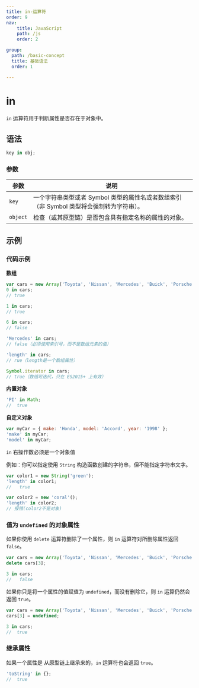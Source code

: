 ```yaml
---
title: in-运算符
order: 9
nav:
    title: JavaScript
    path: /js
    order: 2

group:
  path: /basic-concept
  title: 基础语法
  order: 1

---
```



# in

`in` 运算符用于判断属性是否存在于对象中。

## 语法

```js
key in obj;
```

### 参数

| 参数     | 说明                                                                                     |
| -------- | ---------------------------------------------------------------------------------------- |
| `key`    | 一个字符串类型或者 Symbol 类型的属性名或者数组索引（非 Symbol 类型将会强制转为字符串）。 |
| `object` | 检查（或其原型链）是否包含具有指定名称的属性的对象。                                     |

## 示例

### 代码示例

**数组**

```js
var cars = new Array('Toyota', 'Nissan', 'Mercedes', 'Buick', 'Porsche');
0 in cars;
// true

1 in cars;
// true

6 in cars;
// false

'Mercedes' in cars;
// false（必须使用索引号，而不是数组元素的值）

'length' in cars;
// rue（length是一个数组属性）

Symbol.iterator in cars;
// true（数组可迭代，只在 ES2015+ 上有效）
```

**内置对象**

```js
'PI' in Math;
//  true
```

**自定义对象**

```js
var myCar = { make: 'Honda', model: 'Accord', year: '1998' };
'make' in myCar;
'model' in myCar;
```

`in` 右操作数必须是一个对象值

例如：你可以指定使用 `String` 构造函数创建的字符串，但不能指定字符串文字。

```js
var color1 = new String('green');
'length' in color1;
//   true

var color2 = new 'coral'();
'length' in color2;
// 报错(color2不是对象)
```

### 值为 `undefined` 的对象属性

如果你使用 `delete` 运算符删除了一个属性，则 `in` 运算符对所删除属性返回 `false`。

```js
var cars = new Array('Toyota', 'Nissan', 'Mercedes', 'Buick', 'Porsche');
delete cars[3];

3 in cars;
//   false
```

如果你只是将一个属性的值赋值为 `undefined`，而没有删除它，则 `in` 运算仍然会返回 `true`。

```js
var cars = new Array('Toyota', 'Nissan', 'Mercedes', 'Buick', 'Porsche');
cars[3] = undefined;

3 in cars;
//  true
```

### 继承属性

如果一个属性是
从原型链上继承来的，`in` 运算符也会返回 `true`。

```js
'toString' in {};
//  true
```
